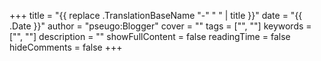 +++
title = "{{ replace .TranslationBaseName "-" " " | title }}"
date = "{{ .Date }}"
author = "pseugo:Blogger"
cover = ""
tags = ["", ""]
keywords = ["", ""]
description = ""
showFullContent = false
readingTime = false
hideComments = false
+++
